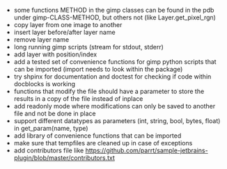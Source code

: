 * some functions METHOD in the gimp classes can be found in the pdb under gimp-CLASS-METHOD,
  but others not (like Layer.get_pixel_rgn) 
* copy layer from one image to another
* insert layer before/after layer name
* remove layer name
* long running gimp scripts (stream for stdout, stderr)
* add layer with position/index
* add a tested set of convenience functions for gimp python scripts that can be imported
  (import needs to look within the package)
* try shpinx for documentation and doctest for checking if code within docblocks is working
* functions that modify the file should have a parameter to store the results in a copy of the file instead of inplace
* add readonly mode where modifications can only be saved to another file and not be done in place
* support different datatypes as parameters (int, string, bool, bytes, float) in get_param(name, type)
* add library of convenience functions that can be imported
* make sure that tempfiles are cleaned up in case of exceptions
* add contributors file like https://github.com/parrt/sample-jetbrains-plugin/blob/master/contributors.txt
